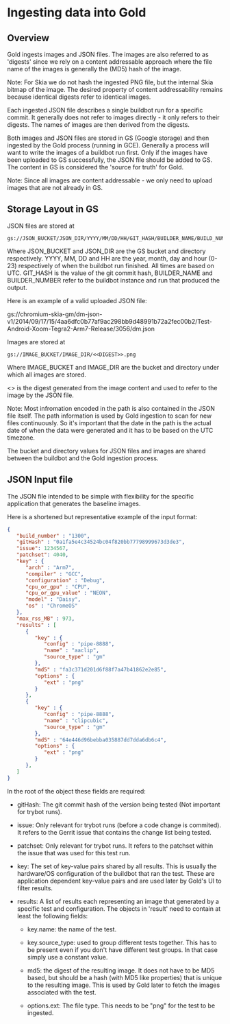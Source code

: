 Ingesting data into Gold
========================

Overview
--------

Gold ingests images and JSON files. The images are also referred to as
'digests' since we rely on a content addressable approach where the file name
of the images is generally the (MD5) hash of the image.

Note: For Skia we do not hash the ingested PNG file, but the internal Skia bitmap of
the image. The desired property of content addressability remains because
identical digests refer to identical images.

Each ingested JSON file describes a single buildbot run for a specific commit.
It generally does not refer to images directly - it only refers to their digests.
The names of images are then derived from the digests.

Both images and JSON files are stored in GS (Google storage) and then ingested
by the Gold process (running in GCE).
Generally a process will want to write the images of a buildbot run first.
Only if the images have been uploaded to GS successfully, the JSON file should be
added to GS. The content in GS is considered the 'source for truth' for Gold.

Note: Since all images are content addressable - we only need to upload images
that are not already in GS.

Storage Layout in GS
--------------------

JSON files are stored at

    gs://JSON_BUCKET/JSON_DIR/YYYY/MM/DD/HH/GIT_HASH/BUILDER_NAME/BUILD_NUMBER/dm.json

Where JSON_BUCKET and JSON_DIR are the GS bucket and directory respectively.
YYYY, MM, DD and HH are the year, month, day and hour (0-23) respectively of
when the buildbot run finished. All times are based on UTC.
GIT_HASH is the value of the git commit hash, BUILDER_NAME and BUILDER_NUMBER
refer to the buildbot instance and run that produced the output.

Here is an example of a valid uploaded JSON file:

gs://chromium-skia-gm/dm-json-v1/2014/09/17/15/4aa6dfc0b77af9ac298bb9d48991b72a2fec00b2/Test-Android-Xoom-Tegra2-Arm7-Release/3056/dm.json

Images are stored at

    gs://IMAGE_BUCKET/IMAGE_DIR/<<DIGEST>>.png

Where IMAGE_BUCKET and IMAGE_DIR are the bucket and directory under which all
images are stored.

<<DIGEST>> is the digest generated from the image content and used to refer to
the image by the JSON file.

Note: Most infromation encoded in the path is also contained in the JSON file
itself. The path information is used by Gold ingestion to scan for new files
continuously. So it's important that the date in the path is the actual date of
when the data were generated and it has to be based on the UTC timezone.

The bucket and directory values for JSON files and images are shared between the
buildbot and the Gold ingestion process.

JSON Input file
---------------

The JSON file intended to be simple with  flexibility for the specific application
that generates the baseline images.

Here is a shortened but representative example of the input format:

```json
{
   "build_number" : "1300",
   "gitHash" : "0a1fa5e4c34524bc04f820bb77798999673d3de3",
   "issue": 1234567,
   "patchset": 4040,
   "key" : {
      "arch" : "Arm7",
      "compiler" : "GCC",
      "configuration" : "Debug",
      "cpu_or_gpu" : "CPU",
      "cpu_or_gpu_value" : "NEON",
      "model" : "Daisy",
      "os" : "ChromeOS"
   },
   "max_rss_MB" : 973,
   "results" : [
      {
         "key" : {
            "config" : "pipe-8888",
            "name" : "aaclip",
            "source_type" : "gm"
         },
         "md5" : "fa3c371d201d6f88f7a47b41862e2e85",
         "options" : {
            "ext" : "png"
         }
      },
      {
         "key" : {
            "config" : "pipe-8888",
            "name" : "clipcubic",
            "source_type" : "gm"
         },
         "md5" : "64e446d96bebba035887dd7dda6db6c4",
         "options" : {
            "ext" : "png"
         }
      },
   ]
}
```

In the root of the object these fields are required:

* gitHash: The git commit hash of the version being tested (Not important
  for trybot runs).

* issue: Only relevant for trybot runs (before a code change is commited). It
  refers to the Gerrit issue that contains the change list being tested.

* patchset: Only relevant for trybot runs. It refers to the patchset within the
  issue that was used for this test run.

* key: The set of key-value pairs shared by all results. This is usually the
  hardware/OS configuration of the buildbot that ran the test. These are
  application dependent key-value pairs and are used later by Gold's UI to
  filter results.

* results: A list of results each representing an image that generated by a
  specific test and configuration.
  The objects in 'result' need to contain at least the following fields:

    - key.name: the name of the test.

    - key.source_type: used to group different tests together. This has to be
      present even if you don't have different test groups. In that case
      simply use a constant value.

    - md5: the digest of the resulting image. It does not have to be MD5 based,
      but should be a hash (with MD5 like properties) that is unique to the
      resulting image. This is used by Gold later to fetch the images associated
      with the test.

    - options.ext: The file type. This needs to be "png" for the test to be
      ingested.
